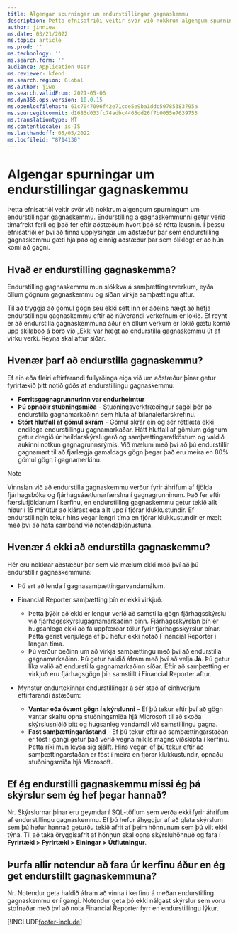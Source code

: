 ```yaml
---
title: Algengar spurningar um endurstillingar gagnaskemmu
description: Þetta efnisatriði veitir svör við nokkrum algengum spurningum um endurstillingar gagnaskemmu.
author: jinniew
ms.date: 03/21/2022
ms.topic: article
ms.prod: ''
ms.technology: ''
ms.search.form: ''
audience: Application User
ms.reviewer: kfend
ms.search.region: Global
ms.author: jiwo
ms.search.validFrom: 2021-05-06
ms.dyn365.ops.version: 10.0.15
ms.openlocfilehash: 61c7047096f42e71cde5e9ba1ddc59785383795a
ms.sourcegitcommit: d1683d033fc74adbc4465dd26f7b0055e7639753
ms.translationtype: MT
ms.contentlocale: is-IS
ms.lasthandoff: 05/05/2022
ms.locfileid: "8714130"
---
```

# <a name="data-mart-resets-faq"></a>Algengar spurningar um endurstillingar gagnaskemmu

Þetta efnisatriði veitir svör við nokkrum algengum spurningum um endurstillingar gagnaskemmu. Endurstilling á gagnaskemmunni getur verið tímafrekt ferli og það fer eftir aðstæðum hvort það sé rétta lausnin. Í þessu efnisatriði er því að finna upplýsingar um aðstæður þar sem endurstilling gagnaskemmu gæti hjálpað og einnig aðstæður þar sem ólíklegt er að hún komi að gagni.

## <a name="what-is-a-data-mart-reset"></a>Hvað er endurstilling gagnaskemma?

Endurstilling gagnaskemmu mun slökkva á samþættingarverkum, eyða öllum gögnum gagnaskemmu og síðan virkja samþættingu aftur.

Til að tryggja að gömul gögn séu ekki sett inn er aðeins hægt að hefja endurstillingu gagnaskemmu eftir að núverandi verkefnum er lokið. Ef reynt er að endurstilla gagnaskemmuna áður en öllum verkum er lokið gætu komið upp skilaboð á borð við „Ekki var hægt að endurstilla gagnaskemmu út af virku verki. Reyna skal aftur síðar.

## <a name="when-do-i-have-to-do-a-data-mart-reset"></a>Hvenær þarf að endurstilla gagnaskemmu?

Ef ein eða fleiri eftirfarandi fullyrðinga eiga við um aðstæður þínar getur fyrirtækið þitt notið góðs af endurstillingu gagnaskemmu:

- **Forritsgagnagrunnurinn var endurheimtur**
- **Þú opnaðir stuðningsmiða** - Stuðningsverkfræðingur sagði þér að endurstilla gagnamarkaðinn sem hluta af bilanaleitarskrefinu.
- **Stórt hlutfall af gömul skrám** - Gömul skrár ein og sér réttlæta ekki endilega endurstillingu gagnamarkaðar. Hátt hlutfall af gömlum gögnum getur dregið úr heildarskýrslugerð og samþættingarafköstum og valdið aukinni notkun gagnagrunnsrýmis. Við mælum með því að þú endurstillir gagnamart til að fjarlægja gamaldags gögn þegar það eru meira en 80% gömul gögn í gagnamerkinu.
 
> [!NOTE]
> Vinnslan við að endurstilla gagnaskemmu verður fyrir áhrifum af fjölda fjárhagsbóka og fjárhagsáætlunarfærslna í gagnagrunninum. Það fer eftir færslufjöldanum í kerfinu, en endurstilling gagnaskemmu getur tekið allt niður í 15 mínútur að klárast eða allt upp í fjórar klukkustundir. Ef endurstillingin tekur hins vegar lengri tíma en fjórar klukkustundir er mælt með því að hafa samband við notendaþjónustuna.
 
## <a name="when-is-a-data-mart-reset-inappropriate"></a>Hvenær á ekki að endurstilla gagnaskemmu?

Hér eru nokkrar aðstæður þar sem við mælum ekki með því að þú endurstillir gagnaskemmuna:

- Þú ert að lenda í gagnasamþættingarvandamálum.
- Financial Reporter samþætting þín er ekki virkjuð. 

    - Þetta þýðir að ekki er lengur verið að samstilla gögn fjárhagsskýrslu við fjárhagsskýrslugagnamarkaðinn þinn. Fjárhagsskýrslan þín er hugsanlega ekki að fá uppfærðar tölur fyrir fjárhagsskýrslur þínar. Þetta gerist venjulega ef þú hefur ekki notað Financial Reporter í langan tíma.
    - Þú verður beðinn um að virkja samþættingu með því að endurstilla gagnamarkaðinn. Þú getur haldið áfram með því að velja **Já**. Þú getur líka valið að endurstilla gagnamarkaðinn síðar. Eftir að samþætting er virkjuð eru fjárhagsgögn þín samstillt í Financial Reporter aftur. 
- Mynstur endurtekinnar endurstillingar á sér stað af einhverjum eftirfarandi ástæðum:

    - **Vantar eða óvænt gögn í skýrslunni** – Ef þú tekur eftir því að gögn vantar skaltu opna stuðningsmiða hjá Microsoft til að skoða skýrslusniðið þitt og hugsanleg vandamál við samstillingu gagna.
    - **Fast samþættingarástand** - Ef þú tekur eftir að samþættingarstaðan er föst í gangi getur það verið vegna mikils magns viðskipta í kerfinu. Þetta ríki mun leysa sig sjálft. Hins vegar, ef þú tekur eftir að samþættingarstaðan er föst í meira en fjórar klukkustundir, opnaðu stuðningsmiða hjá Microsoft. 
   
## <a name="if-i-reset-the-data-mart-will-i-lose-reports-that-ive-already-designed"></a>Ef ég endurstilli gagnaskemmu missi ég þá skýrslur sem ég hef þegar hannað?

Nr. Skýrslurnar þínar eru geymdar í SQL-töflum sem verða ekki fyrir áhrifum af endurstillingu gagnaskemmu. Ef þú hefur áhyggjur af að glata skýrslum sem þú hefur hannað geturðu tekið afrit af þeim hönnunum sem þú vilt ekki týna. Til að taka öryggisafrit af hönnun skal opna skýrsluhönnuð og fara í **Fyrirtæki \> Fyrirtæki \> Einingar \> Útflutningur**.
 
## <a name="do-all-users-have-to-exit-the-system-before-i-can-reset-the-data-mart"></a>Þurfa allir notendur að fara úr kerfinu áður en ég get endurstillt gagnaskemmuna?

Nr. Notendur geta haldið áfram að vinna í kerfinu á meðan endurstilling gagnaskemmu er í gangi. Notendur geta þó ekki nálgast skýrslur sem voru stofnaðar með því að nota Financial Reporter fyrr en endurstillingu lýkur.

[!INCLUDE[footer-include](../../../includes/footer-banner.md)]
